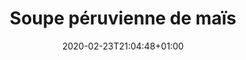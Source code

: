 ---
layout: recipe
date: 2020-02-23T21:04:48+01:00
draft: false    
title:  "Soupe péruvienne de maïs" # The title of your awesome recipe
image:  ./soupe-mais.jpg # Name of image in recipe bundle
#imagecredit: https://placekitten.com/600/800 # URL to image source page, website, or creator
YouTubeID:  # The F2SYDXV1W1w part of https://www.youtube.com/watch?v=F2SYDXV1W1w
authorName: # Name of the recipe/article author
authorURL: # URL of their home website
sourceName: # Name of the source website
sourceURL: # Actual URL of the recipe itself
catégories: soupe # The type of meal or course your recipe is about. For example: "dinner", "entree", or "dessert".
tags:
  - veggie
  - soupe
  - automne
  - hiver
yield: 2 euros
prepTime: 10 min
cookTime: 20 min

ingredients:
- 400g de maïs (égouttés)
- 1 poivron
- 1 oignon
- 1 gousse d'ail
- 1/2 citron vert
- 2 pincées de piment de cayenne en poudre
- sel, poivre
- 10cl de crème liquide
directions:
- Emincez finement l'oignon, l'ail, 
- Lavez et coupez le poivron,
- Egouttez et rincez le maïs, 
- Dans uns casserole avec un peu d'huile faites revenir l'oignon, l'ail et le poivron. Puis ajoutez le maïs. Versez 1,5L d'eau, les zestes du citron. Salez et laissez cuire une vingtaine de minutes. 
- Mixez le tout, ajoutez la crème fraiche. Assaisonnez avec du sel, poivre et le piment de cayenne.
- Faites revenir le tout dans une grande casserole à feux moyen, puis ajoutez les tomates concassées, 
- Faites cuire le tout pendant 20-25min dans 1L d'eau salé,
- Une fois cuit, mixez le tout et assaisonnez a votre goût avec les épices, le sel et le poivre et le jus d'1/2 citron. 
---